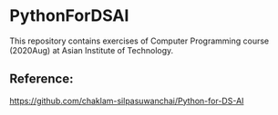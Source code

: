 # PythonForDSAI
This repository contains exercises of Computer Programming course (2020Aug) at Asian Institute of Technology.

## Reference:
https://github.com/chaklam-silpasuwanchai/Python-for-DS-AI
